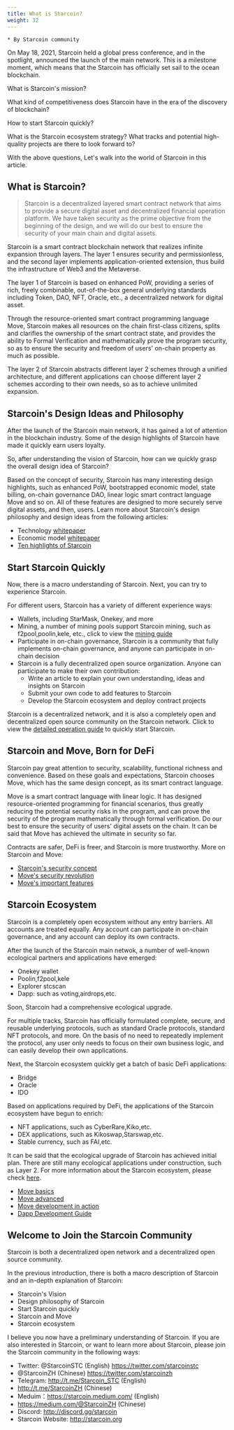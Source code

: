 ```yaml
---
title: What is Starcoin?
weight: 32
---
```


```
* By Starcoin community
```

On May 18, 2021, Starcoin held a global press conference, and in the spotlight, announced the launch of the main network. This is a milestone moment, which means that the Starcoin has officially set sail to the ocean blockchain. 

What is Starcoin's mission? 

What kind of competitiveness does Starcoin have in the era of the discovery of blockchain? 

How to start Starcoin quickly? 

What is the Starcoin ecosystem strategy? What tracks and potential high-quality projects are there to look forward to? 

With the above questions, Let's walk into the world of Starcoin in this article.

 

## What is Starcoin?

> Starcoin is a decentralized layered smart contract network that aims to provide a secure digital asset and decentralized financial operation platform.
> We have taken security as the prime objective from the beginning of the design, and we will do our best to ensure the security of your main chain and digital assets.

Starcoin is a smart contract blockchain network that realizes infinite expansion through layers. The layer 1 ensures security and permissionless, and the second layer implements application-oriented extension, thus build the infrastructure of Web3 and the Metaverse. 

The layer 1 of Starcoin is based on enhanced PoW, providing a series of rich, freely combinable, out-of-the-box general underlying standards including Token, DAO, NFT, Oracle, etc., a decentralized network for digital asset. 

Through the resource-oriented smart contract programming language Move, Starcoin makes all resources on the chain first-class citizens, splits and clarifies the ownership of the smart contract state, and provides the ability to Formal Verification and mathematically prove the program security, so as to ensure the security and freedom of users' on-chain property as much as possible. 

The layer 2 of Starcoin abstracts different layer 2 schemes through a unified architecture, and different applications can choose different layer 2 schemes according to their own needs, so as to achieve unlimited expansion. 



## Starcoin's Design Ideas and Philosophy

After the launch of the Starcoin main network, it has gained a lot of attention in the blockchain industry. Some of the design highlights of Starcoin have made it quickly earn users loyalty.

So, after understanding the vision of Starcoin, how can we quickly grasp the overall design idea of Starcoin?

Based on the concept of security, Starcoin has many interesting design highlights, such as enhanced PoW, bootstrapped economic model, state billing, on-chain governance DAO, linear logic smart contract language Move and so on. All of these features are designed to more securely serve digital assets, and then, users. Learn more about Starcoin's design philosophy and design ideas from the following articles:

- Technology [whitepaper](https://starcoin.org/en/overview/technology_whitepaper/)
- Economic model [whitepaper](https://starcoin.org/en/overview/economy_whitepaper/)
- [Ten highlights of Starcoin](https://starcoin.org/en/overview/starcoin_features/)



## Start Starcoin Quickly

Now, there is a macro understanding of Starcoin. Next, you can try to experience Starcoin.

For different users, Starcoin has a variety of different experience ways:

- Wallets, including StarMask, Onekey, and more 
- Mining, a number of mining pools support Starcoin mining, such as f2pool,poolin,kele, etc., click to view the [mining guide](https://jiangydev.gitbook.io/starcoin-wiki/wa-jue)     
- Participate in on-chain governance, Starcoin is a community that fully implements on-chain governance, and anyone can participate in on-chain decision    
- Starcoin is a fully decentralized open source organization. Anyone can participate to make their own contribution:         
  - Write an article to explain your own understanding, ideas and insights on Starcoin         
  - Submit your own code to add features to Starcoin         
  - Develop the Starcoin ecosystem and deploy contract projects

Starcoin is a decentralized network, and it is also a completely open and decentralized open source community on the Starcoin network. Click to view the [detailed operation guide](https://starcoin.org/en/developer/blog/starcoin_stc_user/) to quickly start Starcoin. 



## Starcoin and Move, Born for DeFi

Starcoin pay great attention to security, scalability, functional richness and convenience. Based on these goals and expectations, Starcoin chooses Move, which has the same design concept, as its smart contract language. 

Move is a smart contract language with linear logic. It has designed resource-oriented programming for financial scenarios, thus greatly reducing the potential security risks in the program, and can prove the security of the program mathematically through formal verification. Do our best to ensure the security of users' digital assets on the chain. It can be said that Move has achieved the ultimate in security so far. 

Contracts are safer, DeFi is freer, and Starcoin is more trustworthy. More on Starcoin and Move: 

- [Starcoin's security concept](https://starcoin.org/en/developer/blog/starcoin_safty/)
- [Move's security revolution](https://starcoin.org/en/developer/blog/move_safty/)
- [Move's important features](https://starcoin.org/zh/developer/blog/starcoin_movelang/)



## Starcoin Ecosystem

Starcoin is a completely open ecosystem without any entry barriers. All accounts are treated equally. Any account can participate in on-chain governance, and any account can deploy its own contracts.

After the launch of the Starcoin main netwok, a number of well-known ecological partners and applications have emerged:

- Onekey wallet
- Poolin,f2pool,kele
- Explorer stcscan
- Dapp: such as voting,airdrops,etc.

Soon, Starcoin had a comprehensive ecological upgrade.

For multiple tracks, Starcoin has officially formulated complete, secure, and reusable underlying protocols, such as standard Oracle protocols, standard NFT protocols, and more. On the basis of no need to repeatedly implement the protocol, any user only needs to focus on their own business logic, and can easily develop their own applications. 

Next, the Starcoin ecosystem quickly get a batch of basic DeFi applications:

- Bridge
- Oracle
- IDO

Based on applications required by DeFi, the applications of the Starcoin ecosystem have begun to enrich:

- NFT applications, such as CyberRare,Kiko,etc.
- DEX applications, such as Kikoswap,Starswap,etc.
- Stable currency, such as FAI,etc.

It can be said that the ecological upgrade of Starcoin has achieved initial plan. There are still many ecological applications under construction, such as Layer 2. For more information about the Starcoin ecosystem, please check [here](https://starcoin.org/en/developer/blog/starcoin_ecology/).

- [Move basics](https://move-book.com/)
- [Move advanced](https://starcoin.org/en/developer/blog/move_advanced_tutorial/)
- [Move development in action](https://starcoin.org/en/developer/blog/move_development/)
- [Dapp Development Guide](https://starcoin.org/en/developer/how_to_dapp/how_to_dapp/)



## Welcome to Join the Starcoin Community

Starcoin is both a decentralized open network and a decentralized open source community.

In the previous introduction, there is both a macro description of Starcoin and an in-depth explanation of Starcoin:

- Starcoin's Vision     
- Design philosophy of Starcoin     
- Start Starcoin quickly     
- Starcoin and Move     
- Starcoin ecosystem

I believe you now have a preliminary understanding of Starcoin. If you are also interested in Starcoin, or want to learn more about Starcoin, please join the Starcoin community in the following ways:

- Twitter: @StarcoinSTC (English) https://twitter.com/starcoinstc
- @StarcoinZH (Chinese) https://twitter.com/starcoinzh
- Telegram: http://t.me/Starcoin_STC (English)
- http://t.me/StarcoinZH (Chinese)
- Meduim：https://starcoin.medium.com/ (English)
- https://medium.com/@StarcoinZH (Chinese)
- Discord: http://discord.gg/starcoin
- Starcoin Website: http://starcoin.org

